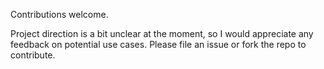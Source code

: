 Contributions welcome.

Project direction is a bit unclear at the moment, so I would appreciate any feedback on potential use cases. Please file an issue or fork the repo to contribute.
